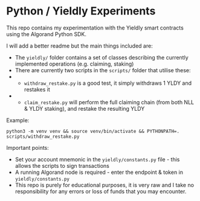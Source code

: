 # Python / Yieldly Experiments

This repo contains my experimentation with the Yieldly smart contracts using the Algorand Python SDK.

I will add a better readme but the main things included are:

* The `yieldly/` folder contains a set of classes describing the currently implemented operations (e.g. claiming, staking)
* There are currently two scripts in the `scripts/` folder that utilise these:
* * `withdraw_restake.py` is a good test, it simply withdraws 1 YLDY and restakes it
* * `claim_restake.py` will perform the full claiming chain (from both NLL & YLDY staking), and restake the resulting YLDY

Example:

`python3 -m venv venv && source venv/bin/activate && PYTHONPATH=. scripts/withdraw_restake.py`

Important points:

* Set your account mnemonic in the `yieldly/constants.py` file - this allows the scripts to sign transactions
* A running Algorand node is required - enter the endpoint & token in `yieldly/constants.py`
* This repo is purely for educational purposes, it is very raw and I take no responsibility for any errors or loss of funds that you may encounter.